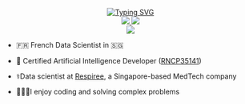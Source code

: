 <p align="center">
<a href="https://github.com/timfilhol96">
    <img src="https://readme-typing-svg.demolab.com?font=Georgia&size=18&duration=2000&pause=100&multiline=true&width=500&height=80&lines=Timothee+Filhol;Data+Scientist+%7C+Artificial+Intelligence+Developer;Master's+in+Management+@+ESCP+Business+School" alt="Typing SVG" />
</a>
<br/>
<a href="https://www.linkedin.com/in/timothee-filhol/">
    <img src="https://img.shields.io/badge/-Linkedin-blue?style=flat-square&logo=linkedin">
</a>
<a href="mailto:timotheefilhol@gmail.com">
    <img src="https://img.shields.io/badge/-Email-red?style=flat-square&logo=gmail&logoColor=white">
</a>
<br/> 

<!-- <a href="https://github.com/timfilhol96">
    <img src="https://github-readme-stats.vercel.app/api?username=timfilhol96&show_icons=true&count_private=true&show_icons=true&hide_border=true&hide_title=true&card_width=300px&hide_rank=true&bg_color=00000000&theme=dracula">
</a> -->

<a href="https://github.com/timfilhol96">
    <img src="https://github-stats-alpha.vercel.app/api?username=timfilhol96&cc=22272e&tc=37BCF6&ic=fff&bc=0000">
</a>

</p>

* 🇫🇷 French Data Scientist in 🇸🇬

* 🤖 Certified Artificial Intelligence Developer ([RNCP35141](https://www.francecompetences.fr/recherche/rncp/35141/))

* ⚕️Data scientist at [Respiree](https://www.respiree.com/), a Singapore-based MedTech company

* 👨🏻‍💻I enjoy coding and solving complex problems
